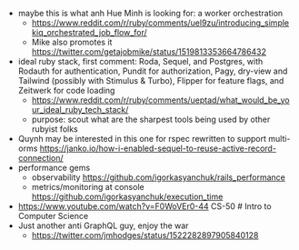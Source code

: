 - maybe this is what anh Hue Minh is looking for: a worker orchestration
	- https://www.reddit.com/r/ruby/comments/uel9zu/introducing_simplekiq_orchestrated_job_flow_for/
	- Mike also promotes it https://twitter.com/getajobmike/status/1519813353664786432 
- ideal ruby stack, first comment: Roda, Sequel, and Postgres, with Rodauth for authentication, Pundit for authorization, Pagy, dry-view and Tailwind (possibly with Stimulus & Turbo), Flipper for feature flags, and Zeitwerk for code loading
	- https://www.reddit.com/r/ruby/comments/ueptad/what_would_be_your_ideal_ruby_tech_stack/ 
	- purpose: scout what are the sharpest tools being used by other rubyist folks
- Quynh may be interested in this one for rspec rewritten to support multi-orms https://janko.io/how-i-enabled-sequel-to-reuse-active-record-connection/
- performance gems
	- observability https://github.com/igorkasyanchuk/rails_performance
	- metrics/monitoring at console https://github.com/igorkasyanchuk/execution_time
- https://www.youtube.com/watch?v=F0WoVEr0-44 CS-50 # Intro to Computer Science
- Just another anti GraphQL guy, enjoy the war
	- https://twitter.com/jmhodges/status/1522282897905840128